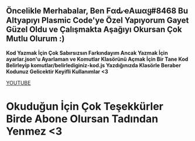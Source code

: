 ## Öncelikle Merhabalar, Ben FαԃҽAɯαყ#8468 Bu Altyapıyı Plasmic Code'ye Özel Yapıyorum Gayet Güzel Oldu ve Çalışmakta Aşağıyı Okursan Çok Mutlu Olurum :)

**Kod Yazmak İçin Çok Sabırsızsın Farkındayım Ancak Yazmak İçin ayarlar.json'u Ayarlaman ve Komutlar Klasörünü Açmak İçin Bir Tane Kod Belirleyip komutlar/belirlediginiz-kod.js Yazdığınızda Klasörle Beraber Kodunuz Gelicektir Keyifli Kullanımlar <3**


[YOUTUBE](https://www.youtube.com/channel/UC7KqoB3_BYjB1w1hFz098xw)

# Okuduğun İçin Çok Teşekkürler Birde Abone Olursan Tadından Yenmez <3